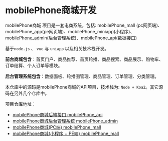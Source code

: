 # mobilePhone商城开发

mobilePhone商城 项目是一套电商系统，包括: mobilePhone_mall (pc网页端)、mobilePhone_app(pe网页端)、mobilePhone_miniapp(小程序)、mobilePhone_admin(后台管理系统)、mobilePhone_api(数据接口)

基于`node.js` 、 `vue`  与  `uniapp` 以及相关技术栈开发。

**前台商城包含**：首页门户、商品推荐、首页轮播、商品搜索、商品展示、购物车、订单结算、个人订单等模块。

**后台管理系统包含**：数据面板、轮播图管理、商品管理、订单管理、分类管理。

本仓库中的源码是mobilePhone商城的API项目，技术栈为: `Node + Koa2`。其它源码在另外几个仓库中。

项目仓库地址：

- [mobilePhone商城后端接口 mobilePhone_api](https://github.com/BlackChao-Script/mobilePhone_api)
- [mobilePhone商城后台管理系统 mobilePhone_admin](https://github.com/BlackChao-Script/mobilePhone_admin)
- [mobilePhone商城(PC端) mobilePhone_mall](https://github.com/BlackChao-Script/mobilePhone_mall)
- [mobilePhone商城(小程序 + PE端) mobilePhone_mall](https://github.com/BlackChao-Script/mobilePhone_miniapp)



